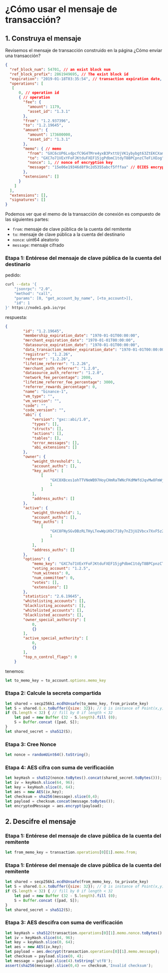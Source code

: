 # ¿Cómo usar el mensaje de transacción?

## 1. Construya el mensaje

Revisemos el mensaje de transacción construido en la página ¿Cómo enviar una transacción?

``` json
{
  "ref_block_num": 54701, // an exist block num
  "ref_block_prefix": 2861949695, // The exist block id
  "expiration": "2019-01-18T03:35:54", // transaction expiration date, max expiration = current + 24hours
  "operations": [
   [
      0, // operation id
      { // operation
        "fee": {
          "amount": 1179,
          "asset_id": "1.3.1"
        },
        "from": "1.2.937396",
        "to": "1.2.19645",
        "amount": {
          "amount": 173600000,
          "asset_id": "1.3.1"
        },
        "memo": { // memo
          "from": "GXC6cUP6LvdpcfC9G4TMre4yxB3PxttUjVK1ybybgt63ZtEKCXamC", // memo_key of from account
          "to": "GXC7o71VExYFoFJKtduFXEF15jgPdbmC1tdyT8BPCpnzCTeFiXEog", // memo_key of to account
          "nonce": 1, // nonce of encryption key
          "message": "15e06e19346d8f9c2d5355abcf5fffaa" // ECIES encrypted message
        },
        "extensions": []
      }
    ]
  ],
  "extensions": [],
  "signatures": []
}
```

Podemos ver que el memo de la transacción de conexión es compuesto de las siguientes partes:

- `from`: mensaje de clave pública de la cuenta del remitente
- `to`: mensaje de clave pública a la cuenta del destinario
- `nonce`: uint64 aleatorio
- `message`: mensaje cifrado

### Etapa 1: Entérese del mensaje de clave pública de la cuenta del destinario

pedido:
``` bash
curl --data '{
    "jsonrpc": "2.0",
    "method": "call",
    "params": [0, "get_account_by_name", [<to_account>]],
    "id": 1
}' https://node1.gxb.io/rpc
```

respuesta:
``` json
{
        "id": "1.2.19645",
        "membership_expiration_date": "1970-01-01T00:00:00",
        "merchant_expiration_date": "1970-01-01T00:00:00",
        "datasource_expiration_date": "1970-01-01T00:00:00",
        "data_transaction_member_expiration_date": "1970-01-01T00:00:00",
        "registrar": "1.2.26",
        "referrer": "1.2.26",
        "lifetime_referrer": "1.2.26",
        "merchant_auth_referrer": "1.2.0",
        "datasource_auth_referrer": "1.2.0",
        "network_fee_percentage": 2000,
        "lifetime_referrer_fee_percentage": 3000,
        "referrer_rewards_percentage": 0,
        "name": "binance-1",
        "vm_type": "",
        "vm_version": "",
        "code": "",
        "code_version": "",
        "abi": {
            "version": "gxc::abi/1.0",
            "types": [],
            "structs": [],
            "actions": [],
            "tables": [],
            "error_messages": [],
            "abi_extensions": []
        },
        "owner": {
            "weight_threshold": 1,
            "account_auths": [],
            "key_auths": [
                [
                    "GXC8XBces1ohTTVNeWB97HoyCHmRaTWNcFKdMWfdJqvMw8FmWjNqK",
                    1
                ]
            ],
            "address_auths": []
        },
        "active": {
            "weight_threshold": 1,
            "account_auths": [],
            "key_auths": [
                [
                    "GXC8FNySGvDBzRLTHyLTewWpiKbC718y7nZ3jU2Vbcx7XxF5z2SK3",
                    1
                ]
            ],
            "address_auths": []
        },
        "options": {
            "memo_key": "GXC7o71VExYFoFJKtduFXEF15jgPdbmC1tdyT8BPCpnzCTeFiXEog",
            "voting_account": "1.2.5",
            "num_witness": 0,
            "num_committee": 0,
            "votes": [],
            "extensions": []
        },
        "statistics": "2.6.19645",
        "whitelisting_accounts": [],
        "blacklisting_accounts": [],
        "whitelisted_accounts": [],
        "blacklisted_accounts": [],
        "owner_special_authority": [
            0,
            {}
        ],
        "active_special_authority": [
            0,
            {}
        ],
        "top_n_control_flags": 0
    }
```

tenemos:
``` js
let to_memo_key = to_account.options.memo_key
```

### Etapa 2: Calcule la secreta compartida

``` js
let shared = secp256k1.ecdhUnsafe(to_memo_key, from_private_key)
let S = shared.Q.x.toBuffer({size: 32}); // Q is instance of Point(x,y), get x axis as shared seed
if (S.length < 32) { // fill by 0 if length < 32
    let pad = new Buffer (32 - S.length).fill (0);
    S = Buffer.concat ([pad, S]);
}
let shared_secret = sha512(S);
```

### Etapa 3: Cree Nonce

``` js
let nonce = randomUint64().toString();
```

### Etapa 4: AES cifra con suma de verificación
``` js
let keyHash = sha512(nonce.toBytes().concat(shared_secret.toBytes()));
let iv = keyHash.slice(64, 96);
let key = keyHash.slice(0, 64);
let aes = new AES(iv,key);
let checksum = sha256(message).slice(0,4);
let payload = checksum.concat(message.toBytes());
let encryptedMessage = aes.encrypt(payload);
```

## 2. Descifre el mensaje

### Etapa 1: Entérese del mensaje de clave pública de la cuenta del remitente

``` js
let from_memo_key = transaction.operations[0][1].memo.from;
```

### Etapa 1: Entérese del mensaje de clave pública de la cuenta del remitente

``` js
let shared = secp256k1.ecdhUnsafe(from_memo_key, to_private_key)
let S = shared.Q.x.toBuffer({size: 32}); // Q is instance of Point(x,y), get x axis as shared seed
if (S.length < 32) { // fill by 0 if length < 32
    let pad = new Buffer (32 - S.length).fill (0);
    S = Buffer.concat ([pad, S]);
}
let shared_secret = sha512(S);
```

### Etapa 3: AES descifra con suma de verificación

``` js
let keyHash = sha512(transaction.operations[0][1].memo.nonce.toBytes().concat(shared_secret.toBytes()));
let iv = keyHash.slice(64, 96);
let key = keyHash.slice(0, 64);
let aes = new AES(iv,key);
let payload = aes.decrypt(transaction.operations[0][1].memo.message);
let checksum = payload.slice(0, 4);
let message = payload.slice(4).toString('utf8');
assert(sha256(message).slice(0,4) == checksum,'Invalid checksum');
```
